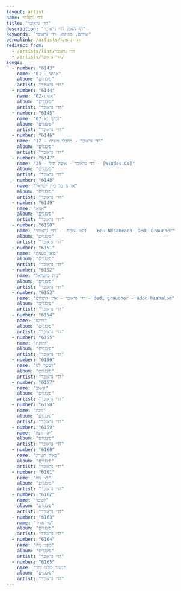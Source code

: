 ```yaml
---
layout: artist
name: דדי גראוכר
title: "דדי גראוכר"
description: "דף האמן דדי גראוכר"
keywords: "שירים, מוזיקה, דדי גראוכר"
permalink: /artists/דדי-גראוכר
redirect_from:
  - /artists/list/דדי גראוכר
  - /artists/דדי-גראוכר/
songs:
  - number: "6143"
    name: "01 - אחינו"
    album: "סינגלים"
    artist: "דדי גראוכר"
  - number: "6144"
    name: "02-אחינו"
    album: "סינגלים"
    artist: "דדי גראוכר"
  - number: "6145"
    name: "07 זכרני נא"
    album: "סינגלים"
    artist: "דדי גראוכר"
  - number: "6146"
    name: "12 - דדי גראוכר - מחבלי משיח"
    album: "סינגלים"
    artist: "דדי גראוכר"
  - number: "6147"
    name: "25 - דדי גראוכר - אשת חיל - [Windos.Co]"
    album: "סינגלים"
    artist: "דדי גראוכר"
  - number: "6148"
    name: "אחינו כל בית ישראל"
    album: "סינגלים"
    artist: "דדי גראוכר"
  - number: "6149"
    name: "אמא"
    album: "סינגלים"
    artist: "דדי גראוכר"
  - number: "6150"
    name: "בואו נשמח  - דדי גראוכר    Bou Nesameach- Dedi Groucher"
    album: "סינגלים"
    artist: "דדי גראוכר"
  - number: "6151"
    name: "בואו נשמח"
    album: "סינגלים"
    artist: "דדי גראוכר"
  - number: "6152"
    name: "בית בישראל"
    album: "סינגלים"
    artist: "דדי גראוכר"
  - number: "6153"
    name: "דדי גראוכר - אדון השלום - dedi graucher - adon hashalom"
    album: "סינגלים"
    artist: "דדי גראוכר"
  - number: "6154"
    name: "דרשו"
    album: "סינגלים"
    artist: "דדי גראוכר"
  - number: "6155"
    name: "וחזקת"
    album: "סינגלים"
    artist: "דדי גראוכר"
  - number: "6156"
    name: "ויבשר לנו"
    album: "סינגלים"
    artist: "דדי גראוכר"
  - number: "6157"
    name: "ונשגב"
    album: "סינגלים"
    artist: "דדי גראוכר"
  - number: "6158"
    name: "זוכה"
    album: "סינגלים"
    artist: "דדי גראוכר"
  - number: "6159"
    name: "יהי רצון"
    album: "סינגלים"
    artist: "דדי גראוכר"
  - number: "6160"
    name: "כאיל תערוג"
    album: "סינגלים"
    artist: "דדי גראוכר"
  - number: "6161"
    name: "לא נזוז"
    album: "סינגלים"
    artist: "דדי גראוכר"
  - number: "6162"
    name: "לפיכך"
    album: "סינגלים"
    artist: "דדי גראוכר"
  - number: "6163"
    name: "מי אדיר"
    album: "סינגלים"
    artist: "דדי גראוכר"
  - number: "6164"
    name: "מפני מה"
    album: "סינגלים"
    artist: "דדי גראוכר"
  - number: "6165"
    name: "נשיר כולנו יחד"
    album: "סינגלים"
    artist: "דדי גראוכר"
---
```

